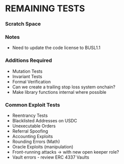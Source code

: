 # REMAINING TESTS

### Scratch Space



### Notes

- Need to update the code license to BUSL1.1

### Additions Required

- Mutation Tests
- Invariant Tests
- Formal Verification
- Can we create a trailing stop loss system onchain?
- Make library functions internal where possible

### Common Exploit Tests

- Reentrancy Tests
- Blacklisted Addresses on USDC
- Unexecutable Orders
- Referral Spoofing
- Accounting Exploits
- Rounding Errors (Math)
- Oracle Exploits (manipulation)
- Front-running attacks -> with new open keeper role?
- Vault errors - review ERC 4337 Vaults
